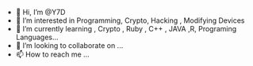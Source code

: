 - 👋 Hi, I’m @Y7D
- 👀 I’m interested in Programming, Crypto, Hacking , Modifying Devices
- 🌱 I’m currently learning , Crypto , Ruby , C++ , JAVA ,R, Programing Languages...
- 💞️ I’m looking to collaborate on ...
- 📫 How to reach me ...

<!---
Y7D/Y7D is a ✨ special ✨ repository because its `README.md` (this file) appears on your GitHub profile.
You can click the Preview link to take a look at your changes.
--->
